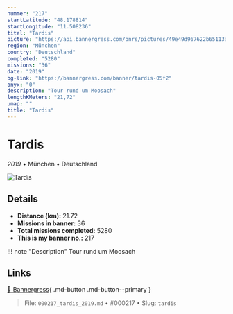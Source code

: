 ```yaml
---
nummer: "217"
startLatitude: "48.178814"
startLongitude: "11.508236"
titel: "Tardis"
picture: "https://api.bannergress.com/bnrs/pictures/49e49d967622b65113a9f4cca54fa58a"
region: "München"
country: "Deutschland"
completed: "5280"
missions: "36"
date: "2019"
bg-link: "https://bannergress.com/banner/tardis-05f2"
onyx: "0"
description: "Tour rund um Moosach"
lengthKMeters: "21,72"
umap: ""
title: "Tardis"
---
```

# Tardis

*2019* • München • Deutschland

![Tardis](https://api.bannergress.com/bnrs/pictures/49e49d967622b65113a9f4cca54fa58a)

## Details
- **Distance (km):** 21.72
- **Missions in banner:** 36
- **Total missions completed:** 5280
- **This is my banner no.:** 217


!!! note "Description"
    Tour rund um Moosach



## Links
[🔗 Bannergress](https://bannergress.com/banner/tardis-05f2){ .md-button .md-button--primary }



> File: `000217_tardis_2019.md` • #000217 • Slug: `tardis`
